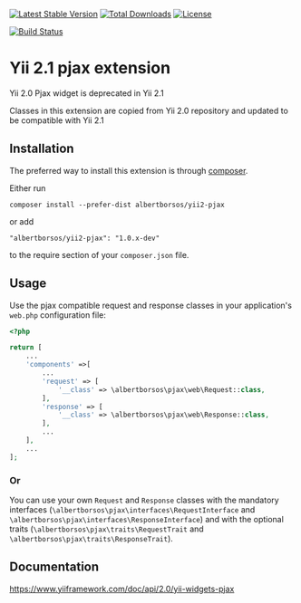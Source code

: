[![Latest Stable Version](https://poser.pugx.org/albertborsos/yii2-pjax/v/stable)](https://packagist.org/packages/albertborsos/yii2-pjax) [![Total Downloads](https://poser.pugx.org/albertborsos/yii2-pjax/downloads)](https://packagist.org/packages/albertborsos/yii2-pjax) [![License](https://poser.pugx.org/albertborsos/yii2-pjax/license)](https://packagist.org/packages/albertborsos/yii2-pjax)

[![Build Status](https://travis-ci.org/albertborsos/yii2-pjax.svg?branch=master)](https://travis-ci.org/albertborsos/yii2-pjax)

Yii 2.1 pjax extension
======================
Yii 2.0 Pjax widget is deprecated in Yii 2.1

Classes in this extension are copied from Yii 2.0 repository and updated to be compatible with Yii 2.1

Installation
------------

The preferred way to install this extension is through [composer](http://getcomposer.org/download/).

Either run

```
composer install --prefer-dist albertborsos/yii2-pjax
```

or add

```
"albertborsos/yii2-pjax": "1.0.x-dev"
```

to the require section of your `composer.json` file.

Usage
-----

Use the pjax compatible request and response classes in your application's `web.php` configuration file:

```php
<?php

return [
    ...
    'components' =>[
        ...
        'request' => [
            '__class' => \albertborsos\pjax\web\Request::class,
        ],
        'response' => [
            '__class' => \albertborsos\pjax\web\Response::class,
        ],
        ...
    ],
    ...
];

```

### Or

You can use your own `Request` and `Response` classes with the mandatory interfaces (`\albertborsos\pjax\interfaces\RequestInterface` and `\albertborsos\pjax\interfaces\ResponseInterface`) and with the optional traits (`\albertborsos\pjax\traits\RequestTrait` and `\albertborsos\pjax\traits\ResponseTrait`).

Documentation
-------------

https://www.yiiframework.com/doc/api/2.0/yii-widgets-pjax
